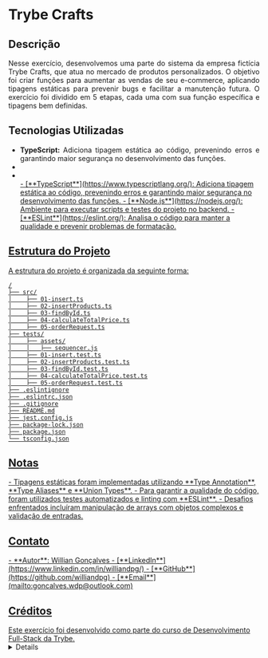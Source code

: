 <h1><strong>Trybe Crafts</strong></h1>

<h2><strong>Descrição</strong></h2>
<p align="justify">
  Nesse exercício, desenvolvemos uma parte do sistema da empresa fictícia Trybe Crafts, que atua no mercado de produtos personalizados. O objetivo foi criar funções para aumentar as vendas de seu e-commerce, aplicando tipagens estáticas para prevenir bugs e facilitar a manutenção futura. O exercício foi dividido em 5 etapas, cada uma com sua função específica e tipagens bem definidas.
</p>

<h2><strong>Tecnologias Utilizadas</strong></h2>
<ul>
  <li align="justify"><strong>TypeScript: </strong>Adiciona tipagem estática ao código, prevenindo erros e garantindo maior segurança no desenvolvimento das funções.</li>
  <li><a href=''><strong></strong></li>
  <li><a href=''><strong></strong></li>
- [**TypeScript**](https://www.typescriptlang.org/): Adiciona tipagem estática ao código, prevenindo erros e garantindo maior segurança no desenvolvimento das funções.
- [**Node.js**](https://nodejs.org/): Ambiente para executar scripts e testes do projeto no backend.
- [**ESLint**](https://eslint.org/): Analisa o código para manter a qualidade e prevenir problemas de formatação.
</ul>

<h2><strong>Estrutura do Projeto</strong></h2>
A estrutura do projeto é organizada da seguinte forma:

```plaintext
/
├── src/
│    ├── 01-insert.ts
│    ├── 02-insertProducts.ts
│    ├── 03-findById.ts
│    ├── 04-calculateTotalPrice.ts
│    ├── 05-orderRequest.ts
├── tests/
│    ├── assets/
│    │   ├── sequencer.js
│    ├── 01-insert.test.ts
│    ├── 02-insertProducts.test.ts
│    ├── 03-findById.test.ts
│    ├── 04-calculateTotalPrice.test.ts
│    ├── 05-orderRequest.test.ts
├── .eslintignore
├── .eslintrc.json
├── .gitignore
├── README.md
├── jest.config.js
├── package-lock.json
├── package.json
└── tsconfig.json
```

<h2><strong>Notas</strong></h2>
- Tipagens estáticas foram implementadas utilizando **Type Annotation**, **Type Aliases** e **Union Types**.
- Para garantir a qualidade do código, foram utilizados testes automatizados e linting com **ESLint**.
- Desafios enfrentados incluíram manipulação de arrays com objetos complexos e validação de entradas.

<h2><strong>Contato</strong></h2>
- **Autor**: Willian Gonçalves
- [**LinkedIn**](https://www.linkedin.com/in/williandpg/)
- [**GitHub**](https://github.com/williandpg)
- [**Email**](mailto:goncalves.wdp@outlook.com)

<h2><strong>Créditos</strong></h2>
Este exercício foi desenvolvido como parte do curso de Desenvolvimento Full-Stack da Trybe.

<details>
  <summary>🇺🇸 English Version</summary>

# **Trybe Crafts**

## **Description**
<p align="justify">
  In this exercise, we developed part of the system for the fictitious company Trybe Crafts, which operates in the personalized products market. The goal was to create functions to increase e-commerce sales, applying static typing to prevent bugs and facilitate future maintenance. The exercise was divided into 5 stages, each with its specific function and well-defined typings.
</p>

## **Technologies Used**
- [**TypeScript**](https://www.typescriptlang.org/): Adds static typing to the code, preventing errors and ensuring greater security in the development of functions.
- [**Node.js**](https://nodejs.org/): Environment to run project scripts and tests on the backend.
- [**ESLint**](https://eslint.org/): Analyzes code to maintain quality and prevent formatting issues.

## **Project Structure**
The project structure is organized as follows:

```plaintext
/
├── src/
│    ├── 01-insert.ts
│    ├── 02-insertProducts.ts
│    ├── 03-findById.ts
│    ├── 04-calculateTotalPrice.ts
│    ├── 05-orderRequest.ts
├── tests/
│    ├── assets/
│    │   ├── sequencer.js
│    ├── 01-insert.test.ts
│    ├── 02-insertProducts.test.ts
│    ├── 03-findById.test.ts
│    ├── 04-calculateTotalPrice.test.ts
│    ├── 05-orderRequest.test.ts
├── .eslintignore
├── .eslintrc.json
├── .gitignore
├── README.md
├── jest.config.js
├── package-lock.json
├── package.json
└── tsconfig.json
```

## **Notes**
- Static typings were implemented using **Type Annotation**, **Type Aliases**, and **Union Types**.
- To ensure code quality, automated tests and linting with **ESLint** were used.
- Challenges faced included handling arrays with complex objects and input validation.

## **Contact**
- **Author**: Willian Gonçalves
- [**LinkedIn**](https://www.linkedin.com/in/williandpg/)
- [**GitHub**](https://github.com/williandpg)
- [**Email**](mailto:goncalves.wdp@outlook.com)

## **Credits**
This exercise was developed as part of Trybe's Full-Stack Development course.
</details>